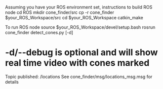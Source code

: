 Assuming you have your ROS environment set, instructions to build ROS node
   cd ROS
   mkdir cone_finder/src
   cp -r cone_finder $your_ROS_Workspace/src
   cd $your_ROS_Workspace
   catkin_make
   
To run ROS node
   source $your_ROS_Workspace/devel/setup.bash
   rosrun cone_finder detect_cones.py [-d]
   # -d/--debug is optional and will show real time video with cones marked
   Topic published: /locations
   See cone_finder/msg/locations_msg.msg for details


   
    
	
